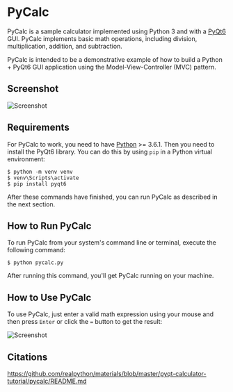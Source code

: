 # PyCalc

PyCalc is a sample calculator implemented using Python 3 and with a [PyQt6](https://www.riverbankcomputing.com/static/Docs/PyQt6/introduction.html) GUI. PyCalc implements basic math operations, including division, multiplication, addition, and subtraction.

PyCalc is intended to be a demonstrative example of how to build a Python + PyQt6 GUI application using the Model-View-Controller (MVC) pattern.

## Screenshot

![Screenshot](screenshot.png)

## Requirements

For PyCalc to work, you need to have [Python](https://www.python.org) >= 3.6.1. Then you need to install the PyQt6 library. You can do this by using `pip` in a Python virtual environment:

```console
$ python -m venv venv
$ venv\Scripts\activate 
$ pip install pyqt6
```

After these commands have finished, you can run PyCalc as described in the next section.

## How to Run PyCalc

To run PyCalc from your system's command line or terminal, execute the following command:

```console
$ python pycalc.py
```

After running this command, you'll get PyCalc running on your machine.

## How to Use PyCalc

To use PyCalc, just enter a valid math expression using your mouse and then press `Enter` or click the `=` button to get the result:

![Screenshot](pycalc-howto.gif)

## Citations

https://github.com/realpython/materials/blob/master/pyqt-calculator-tutorial/pycalc/README.md